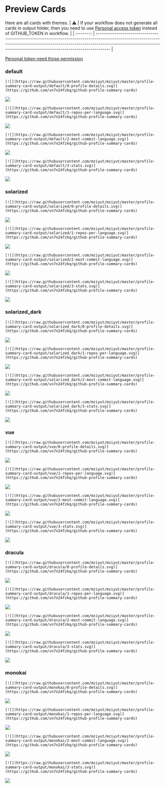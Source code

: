 
# Preview Cards

Here are all cards with themes.
| :warning: | If your workflow does not generate all cards in output folder, then you need to use [Personal access token](https://docs.github.com/en/actions/configuring-and-managing-workflows/creating-and-storing-encrypted-secrets) instead of GITHUB_TOKEN in workflow. |
| :-------: | :------------------------------------------------------------------------------------------------------------------------------------------------------------------------------------------------------------------------------------------------ |

[Personal token need those permission](https://github.com/vn7n24fzkq/github-profile-summary-cards/wiki/Personal-access-token-permissions)


### default


```
[![](https://raw.githubusercontent.com/mziyut/mziyut/master/profile-summary-card-output/default/0-profile-details.svg)](https://github.com/vn7n24fzkq/github-profile-summary-cards)
```
![](https://raw.githubusercontent.com/mziyut/mziyut/master/profile-summary-card-output/default/0-profile-details.svg)


```
[![](https://raw.githubusercontent.com/mziyut/mziyut/master/profile-summary-card-output/default/1-repos-per-language.svg)](https://github.com/vn7n24fzkq/github-profile-summary-cards)
```
![](https://raw.githubusercontent.com/mziyut/mziyut/master/profile-summary-card-output/default/1-repos-per-language.svg)


```
[![](https://raw.githubusercontent.com/mziyut/mziyut/master/profile-summary-card-output/default/2-most-commit-language.svg)](https://github.com/vn7n24fzkq/github-profile-summary-cards)
```
![](https://raw.githubusercontent.com/mziyut/mziyut/master/profile-summary-card-output/default/2-most-commit-language.svg)


```
[![](https://raw.githubusercontent.com/mziyut/mziyut/master/profile-summary-card-output/default/3-stats.svg)](https://github.com/vn7n24fzkq/github-profile-summary-cards)
```
![](https://raw.githubusercontent.com/mziyut/mziyut/master/profile-summary-card-output/default/3-stats.svg)


### solarized


```
[![](https://raw.githubusercontent.com/mziyut/mziyut/master/profile-summary-card-output/solarized/0-profile-details.svg)](https://github.com/vn7n24fzkq/github-profile-summary-cards)
```
![](https://raw.githubusercontent.com/mziyut/mziyut/master/profile-summary-card-output/solarized/0-profile-details.svg)


```
[![](https://raw.githubusercontent.com/mziyut/mziyut/master/profile-summary-card-output/solarized/1-repos-per-language.svg)](https://github.com/vn7n24fzkq/github-profile-summary-cards)
```
![](https://raw.githubusercontent.com/mziyut/mziyut/master/profile-summary-card-output/solarized/1-repos-per-language.svg)


```
[![](https://raw.githubusercontent.com/mziyut/mziyut/master/profile-summary-card-output/solarized/2-most-commit-language.svg)](https://github.com/vn7n24fzkq/github-profile-summary-cards)
```
![](https://raw.githubusercontent.com/mziyut/mziyut/master/profile-summary-card-output/solarized/2-most-commit-language.svg)


```
[![](https://raw.githubusercontent.com/mziyut/mziyut/master/profile-summary-card-output/solarized/3-stats.svg)](https://github.com/vn7n24fzkq/github-profile-summary-cards)
```
![](https://raw.githubusercontent.com/mziyut/mziyut/master/profile-summary-card-output/solarized/3-stats.svg)


### solarized_dark


```
[![](https://raw.githubusercontent.com/mziyut/mziyut/master/profile-summary-card-output/solarized_dark/0-profile-details.svg)](https://github.com/vn7n24fzkq/github-profile-summary-cards)
```
![](https://raw.githubusercontent.com/mziyut/mziyut/master/profile-summary-card-output/solarized_dark/0-profile-details.svg)


```
[![](https://raw.githubusercontent.com/mziyut/mziyut/master/profile-summary-card-output/solarized_dark/1-repos-per-language.svg)](https://github.com/vn7n24fzkq/github-profile-summary-cards)
```
![](https://raw.githubusercontent.com/mziyut/mziyut/master/profile-summary-card-output/solarized_dark/1-repos-per-language.svg)


```
[![](https://raw.githubusercontent.com/mziyut/mziyut/master/profile-summary-card-output/solarized_dark/2-most-commit-language.svg)](https://github.com/vn7n24fzkq/github-profile-summary-cards)
```
![](https://raw.githubusercontent.com/mziyut/mziyut/master/profile-summary-card-output/solarized_dark/2-most-commit-language.svg)


```
[![](https://raw.githubusercontent.com/mziyut/mziyut/master/profile-summary-card-output/solarized_dark/3-stats.svg)](https://github.com/vn7n24fzkq/github-profile-summary-cards)
```
![](https://raw.githubusercontent.com/mziyut/mziyut/master/profile-summary-card-output/solarized_dark/3-stats.svg)


### vue


```
[![](https://raw.githubusercontent.com/mziyut/mziyut/master/profile-summary-card-output/vue/0-profile-details.svg)](https://github.com/vn7n24fzkq/github-profile-summary-cards)
```
![](https://raw.githubusercontent.com/mziyut/mziyut/master/profile-summary-card-output/vue/0-profile-details.svg)


```
[![](https://raw.githubusercontent.com/mziyut/mziyut/master/profile-summary-card-output/vue/1-repos-per-language.svg)](https://github.com/vn7n24fzkq/github-profile-summary-cards)
```
![](https://raw.githubusercontent.com/mziyut/mziyut/master/profile-summary-card-output/vue/1-repos-per-language.svg)


```
[![](https://raw.githubusercontent.com/mziyut/mziyut/master/profile-summary-card-output/vue/2-most-commit-language.svg)](https://github.com/vn7n24fzkq/github-profile-summary-cards)
```
![](https://raw.githubusercontent.com/mziyut/mziyut/master/profile-summary-card-output/vue/2-most-commit-language.svg)


```
[![](https://raw.githubusercontent.com/mziyut/mziyut/master/profile-summary-card-output/vue/3-stats.svg)](https://github.com/vn7n24fzkq/github-profile-summary-cards)
```
![](https://raw.githubusercontent.com/mziyut/mziyut/master/profile-summary-card-output/vue/3-stats.svg)


### dracula


```
[![](https://raw.githubusercontent.com/mziyut/mziyut/master/profile-summary-card-output/dracula/0-profile-details.svg)](https://github.com/vn7n24fzkq/github-profile-summary-cards)
```
![](https://raw.githubusercontent.com/mziyut/mziyut/master/profile-summary-card-output/dracula/0-profile-details.svg)


```
[![](https://raw.githubusercontent.com/mziyut/mziyut/master/profile-summary-card-output/dracula/1-repos-per-language.svg)](https://github.com/vn7n24fzkq/github-profile-summary-cards)
```
![](https://raw.githubusercontent.com/mziyut/mziyut/master/profile-summary-card-output/dracula/1-repos-per-language.svg)


```
[![](https://raw.githubusercontent.com/mziyut/mziyut/master/profile-summary-card-output/dracula/2-most-commit-language.svg)](https://github.com/vn7n24fzkq/github-profile-summary-cards)
```
![](https://raw.githubusercontent.com/mziyut/mziyut/master/profile-summary-card-output/dracula/2-most-commit-language.svg)


```
[![](https://raw.githubusercontent.com/mziyut/mziyut/master/profile-summary-card-output/dracula/3-stats.svg)](https://github.com/vn7n24fzkq/github-profile-summary-cards)
```
![](https://raw.githubusercontent.com/mziyut/mziyut/master/profile-summary-card-output/dracula/3-stats.svg)


### monokai


```
[![](https://raw.githubusercontent.com/mziyut/mziyut/master/profile-summary-card-output/monokai/0-profile-details.svg)](https://github.com/vn7n24fzkq/github-profile-summary-cards)
```
![](https://raw.githubusercontent.com/mziyut/mziyut/master/profile-summary-card-output/monokai/0-profile-details.svg)


```
[![](https://raw.githubusercontent.com/mziyut/mziyut/master/profile-summary-card-output/monokai/1-repos-per-language.svg)](https://github.com/vn7n24fzkq/github-profile-summary-cards)
```
![](https://raw.githubusercontent.com/mziyut/mziyut/master/profile-summary-card-output/monokai/1-repos-per-language.svg)


```
[![](https://raw.githubusercontent.com/mziyut/mziyut/master/profile-summary-card-output/monokai/2-most-commit-language.svg)](https://github.com/vn7n24fzkq/github-profile-summary-cards)
```
![](https://raw.githubusercontent.com/mziyut/mziyut/master/profile-summary-card-output/monokai/2-most-commit-language.svg)


```
[![](https://raw.githubusercontent.com/mziyut/mziyut/master/profile-summary-card-output/monokai/3-stats.svg)](https://github.com/vn7n24fzkq/github-profile-summary-cards)
```
![](https://raw.githubusercontent.com/mziyut/mziyut/master/profile-summary-card-output/monokai/3-stats.svg)

